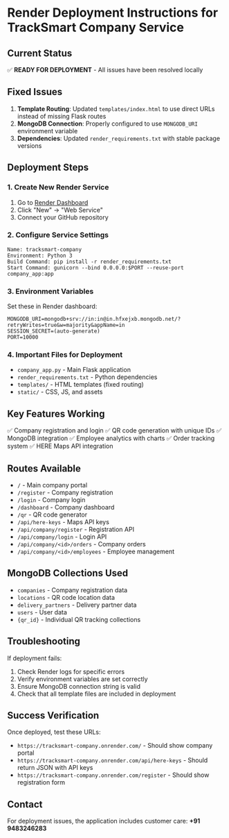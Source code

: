 # Render Deployment Instructions for TrackSmart Company Service

## Current Status
✅ **READY FOR DEPLOYMENT** - All issues have been resolved locally

## Fixed Issues
1. **Template Routing**: Updated `templates/index.html` to use direct URLs instead of missing Flask routes
2. **MongoDB Connection**: Properly configured to use `MONGODB_URI` environment variable
3. **Dependencies**: Updated `render_requirements.txt` with stable package versions

## Deployment Steps

### 1. Create New Render Service
1. Go to [Render Dashboard](https://dashboard.render.com/)
2. Click "New" → "Web Service"
3. Connect your GitHub repository

### 2. Configure Service Settings
```
Name: tracksmart-company
Environment: Python 3
Build Command: pip install -r render_requirements.txt
Start Command: gunicorn --bind 0.0.0.0:$PORT --reuse-port company_app:app
```

### 3. Environment Variables
Set these in Render dashboard:
```
MONGODB_URI=mongodb+srv://in:in@in.hfxejxb.mongodb.net/?retryWrites=true&w=majority&appName=in
SESSION_SECRET=(auto-generate)
PORT=10000
```

### 4. Important Files for Deployment
- `company_app.py` - Main Flask application
- `render_requirements.txt` - Python dependencies  
- `templates/` - HTML templates (fixed routing)
- `static/` - CSS, JS, and assets

## Key Features Working
✅ Company registration and login
✅ QR code generation with unique IDs
✅ MongoDB integration
✅ Employee analytics with charts
✅ Order tracking system
✅ HERE Maps API integration

## Routes Available
- `/` - Main company portal
- `/register` - Company registration
- `/login` - Company login  
- `/dashboard` - Company dashboard
- `/qr` - QR code generator
- `/api/here-keys` - Maps API keys
- `/api/company/register` - Registration API
- `/api/company/login` - Login API
- `/api/company/<id>/orders` - Company orders
- `/api/company/<id>/employees` - Employee management

## MongoDB Collections Used
- `companies` - Company registration data
- `locations` - QR code location data
- `delivery_partners` - Delivery partner data
- `users` - User data
- `{qr_id}` - Individual QR tracking collections

## Troubleshooting
If deployment fails:
1. Check Render logs for specific errors
2. Verify environment variables are set correctly
3. Ensure MongoDB connection string is valid
4. Check that all template files are included in deployment

## Success Verification
Once deployed, test these URLs:
- `https://tracksmart-company.onrender.com/` - Should show company portal
- `https://tracksmart-company.onrender.com/api/here-keys` - Should return JSON with API keys
- `https://tracksmart-company.onrender.com/register` - Should show registration form

## Contact
For deployment issues, the application includes customer care: **+91 9483246283**